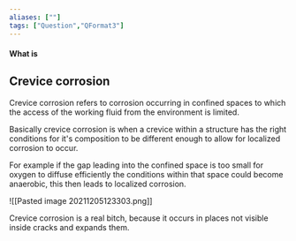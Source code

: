 ```yaml
---
aliases: [""]
tags: ["Question","QFormat3"]
---
```


#### What is
## Crevice corrosion
Crevice corrosion refers to corrosion occurring in confined spaces to which the access of the working fluid from the environment is limited.

Basically crevice corrosion is when a crevice within a structure has the right conditions for it's composition to be different enough to allow for localized corrosion to occur.

For example if the gap leading into the confined space is too small for oxygen to diffuse efficiently the conditions within that space could become anaerobic, this then leads to localized corrosion.

![[Pasted image 20211205123303.png]]

Crevice corrosion is a real bitch, because it occurs in places not visible inside cracks and expands them. 